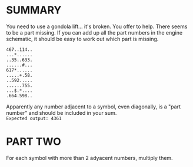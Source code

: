 # SUMMARY
You need to use a gondola lift... it's broken.
You offer to help. There seems to be a part missing.
If you can add up all the part numbers in the engine schematic,
it should be easy to work out which part is missing.
```
467..114..
...*......
..35..633.
......#...
617*......
.....+.58.
..592.....
......755.
...$.*....
.664.598..
```
Apparently any number adjacent to a symbol, even diagonally,
is a "part number" and should be included in your sum.\
`Expected output: 4361`
# PART TWO
For each symbol with more than 2 adyacent numbers, multiply them.
